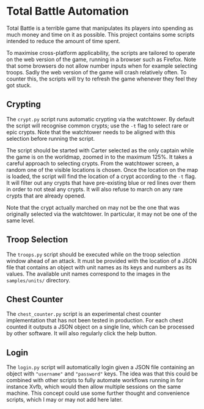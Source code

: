 # Total Battle Automation

Total Battle is a terrible game that manipulates its players into spending as much money and time on it as possible.
This project contains some scripts intended to reduce the amount of time spent.

To maximise cross-platform applicability, the scripts are tailored to operate on the web version of the game, running in a browser such as Firefox.
Note that some browsers do not allow number inputs when for example selecting troops.
Sadly the web version of the game will crash relatively often.
To counter this, the scripts will try to refresh the game whenever they feel they got stuck.

## Crypting

The `crypt.py` script runs automatic crypting via the watchtower.
By default the script will recognise common crypts; use the `-t` flag to select rare or epic crypts.
Note that the watchtower needs to be aligned with this selection before running the script.

The script should be started with Carter selected as the only captain while the game is on the worldmap, zoomed in to the maximum 125%.
It takes a careful approach to selecting crypts.
From the watchtower screen, a random one of the visible locations is chosen.
Once the location on the map is loaded, the script will find the location of a crypt according to the `-t` flag.
It will filter out any crypts that have pre-existing blue or red lines over them in order to not steal any crypts.
It will also refuse to march on any rare crypts that are already opened.

Note that the crypt actually marched on may not be the one that was originally selected via the watchtower.
In particular, it may not be one of the same level.

## Troop Selection

The `troops.py` script should be executed while on the troop selection window ahead of an attack.
It must be provided with the location of a JSON file that contains an object with unit names as its keys and numbers as its values.
The available unit names correspond to the images in the `samples/units/` directory.

## Chest Counter

The `chest_counter.py` script is an experimental chest counter implementation that has not been tested in production.
For each chest counted it outputs a JSON object on a single line, which can be processed by other software.
It will also regularly click the help button.

## Login

The `login.py` script will automatically login given a JSON file containing an object with `"username"` and `"password"` keys.
The idea was that this could be combined with other scripts to fully automate workflows running in for instance Xvfb, which would then allow multiple sessions on the same machine.
This concept could use some further thought and convenience scripts, which I may or may not add here later.
